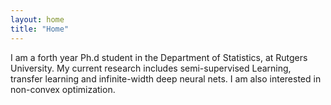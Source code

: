 ```yaml
---
layout: home
title: "Home"
---
```


I am a forth year Ph.d student in the Department of Statistics, at Rutgers University. My current research includes semi-supervised Learning, transfer learning and infinite-width deep neural nets. I am also interested in non-convex optimization.   

